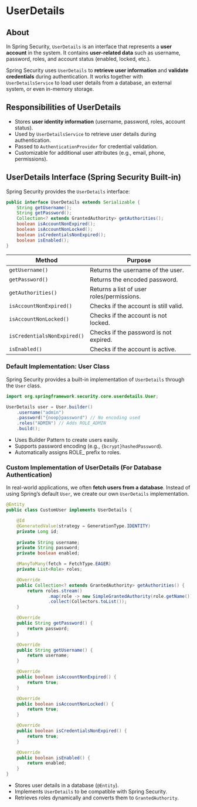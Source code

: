 # UserDetails

## About

In Spring Security, `UserDetails` is an interface that represents a **user account** in the system. It contains **user-related data** such as username, password, roles, and account status (enabled, locked, etc.).

Spring Security uses `UserDetails` to **retrieve user information** and **validate credentials** during authentication. It works together with `UserDetailsService` to load user details from a database, an external system, or even in-memory storage.

## **Responsibilities of UserDetails**

* Stores **user identity information** (username, password, roles, account status).
* Used by `UserDetailsService` to retrieve user details during authentication.
* Passed to `AuthenticationProvider` for credential validation.
* Customizable for additional user attributes (e.g., email, phone, permissions).

## **UserDetails Interface (Spring Security Built-in)**

Spring Security provides the `UserDetails` interface:

```java
public interface UserDetails extends Serializable {
    String getUsername();  
    String getPassword();  
    Collection<? extends GrantedAuthority> getAuthorities();  
    boolean isAccountNonExpired();  
    boolean isAccountNonLocked();  
    boolean isCredentialsNonExpired();  
    boolean isEnabled();  
}
```

| **Method**                  | **Purpose**                               |
| --------------------------- | ----------------------------------------- |
| `getUsername()`             | Returns the username of the user.         |
| `getPassword()`             | Returns the encoded password.             |
| `getAuthorities()`          | Returns a list of user roles/permissions. |
| `isAccountNonExpired()`     | Checks if the account is still valid.     |
| `isAccountNonLocked()`      | Checks if the account is not locked.      |
| `isCredentialsNonExpired()` | Checks if the password is not expired.    |
| `isEnabled()`               | Checks if the account is active.          |

### **Default Implementation: User Class**

Spring Security provides a built-in implementation of `UserDetails` through the `User` class.

```java
import org.springframework.security.core.userdetails.User;

UserDetails user = User.builder()
    .username("admin")
    .password("{noop}password") // No encoding used
    .roles("ADMIN") // Adds ROLE_ADMIN
    .build();
```

* Uses Builder Pattern to create users easily.
* Supports password encoding (e.g., `{bcrypt}hashedPassword`).
* Automatically assigns ROLE\_ prefix to roles.

### **Custom Implementation of UserDetails (For Database Authentication)**

In real-world applications, we often **fetch users from a database**. Instead of using Spring’s default `User`, we create our own `UserDetails` implementation.

```java
@Entity
public class CustomUser implements UserDetails {

    @Id
    @GeneratedValue(strategy = GenerationType.IDENTITY)
    private Long id;
    
    private String username;
    private String password;
    private boolean enabled;

    @ManyToMany(fetch = FetchType.EAGER)
    private List<Role> roles;

    @Override
    public Collection<? extends GrantedAuthority> getAuthorities() {
        return roles.stream()
                .map(role -> new SimpleGrantedAuthority(role.getName()))
                .collect(Collectors.toList());
    }

    @Override
    public String getPassword() {
        return password;
    }

    @Override
    public String getUsername() {
        return username;
    }

    @Override
    public boolean isAccountNonExpired() {
        return true;
    }

    @Override
    public boolean isAccountNonLocked() {
        return true;
    }

    @Override
    public boolean isCredentialsNonExpired() {
        return true;
    }

    @Override
    public boolean isEnabled() {
        return enabled;
    }
}
```

* Stores user details in a database (`@Entity`).
* Implements `UserDetails` to be compatible with Spring Security.
* Retrieves roles dynamically and converts them to `GrantedAuthority`.



